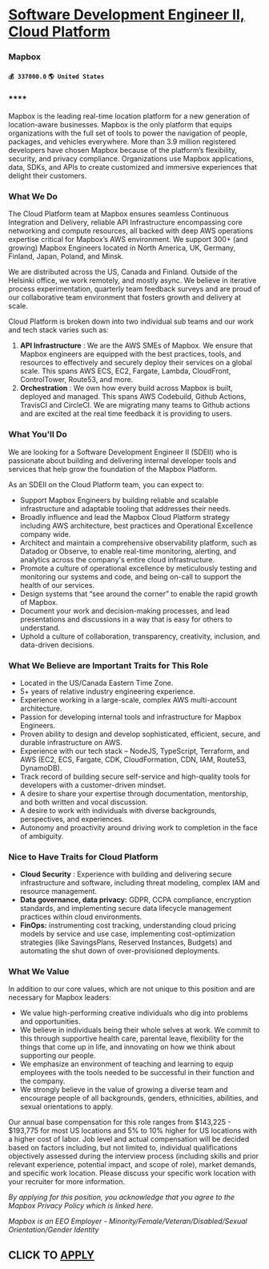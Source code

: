 # [Software Development Engineer II, Cloud Platform](https://www.remotewlb.com/apply/software-development-engineer-ii-cloud-platform-68128)  
### Mapbox  
#### `💰 337000.0` `🌎 United States`  

### ****

Mapbox is the leading real-time location platform for a new generation of location-aware businesses. Mapbox is the only platform that equips organizations with the full set of tools to power the navigation of people, packages, and vehicles everywhere. More than 3.9 million registered developers have chosen Mapbox because of the platform’s flexibility, security, and privacy compliance. Organizations use Mapbox applications, data, SDKs, and APIs to create customized and immersive experiences that delight their customers.

###  **What We Do**

The Cloud Platform team at Mapbox ensures seamless Continuous Integration and Delivery, reliable API Infrastructure encompassing core networking and compute resources, all backed with deep AWS operations expertise critical for Mapbox’s AWS environment. We support 300+ (and growing) Mapbox Engineers located in North America, UK, Germany, Finland, Japan, Poland, and Minsk.

We are distributed across the US, Canada and Finland. Outside of the Helsinki office, we work remotely, and mostly async. We believe in iterative process experimentation, quarterly team feedback surveys and are proud of our collaborative team environment that fosters growth and delivery at scale.

Cloud Platform is broken down into two individual sub teams and our work and tech stack varies such as:

  1. **API Infrastructure** : We are the AWS SMEs of Mapbox. We ensure that Mapbox engineers are equipped with the best practices, tools, and resources to effectively and securely deploy their services on a global scale. This spans AWS ECS, EC2, Fargate, Lambda, CloudFront, ControlTower, Route53, and more.
  2.  **Orchestration** : We own how every build across Mapbox is built, deployed and managed. This spans AWS Codebuild, Github Actions, TravisCI and CircleCI. We are migrating many teams to Github actions and are excited at the real time feedback it is providing to users.

###  **What You'll Do**

We are looking for a Software Development Engineer II (SDEII) who is passionate about building and delivering internal developer tools and services that help grow the foundation of the Mapbox Platform.

As an SDEII on the Cloud Platform team, you can expect to:

  * Support Mapbox Engineers by building reliable and scalable infrastructure and adaptable tooling that addresses their needs.
  * Broadly influence and lead the Mapbox Cloud Platform strategy including AWS architecture, best practices and Operational Excellence company wide.
  * Architect and maintain a comprehensive observability platform, such as Datadog or Observe, to enable real-time monitoring, alerting, and analytics across the company's entire cloud infrastructure.
  * Promote a culture of operational excellence by meticulously testing and monitoring our systems and code, and being on-call to support the health of our services.
  * Design systems that “see around the corner” to enable the rapid growth of Mapbox.
  * Document your work and decision-making processes, and lead presentations and discussions in a way that is easy for others to understand.
  * Uphold a culture of collaboration, transparency, creativity, inclusion, and data-driven decisions.

###  **What We Believe are Important Traits for This Role**

  * Located in the US/Canada Eastern Time Zone.
  * 5+ years of relative industry engineering experience.
  * Experience working in a large-scale, complex AWS multi-account architecture. 
  * Passion for developing internal tools and infrastructure for Mapbox Engineers.
  * Proven ability to design and develop sophisticated, efficient, secure, and durable infrastructure on AWS.
  * Experience with our tech stack – NodeJS, TypeScript, Terraform, and AWS (EC2, ECS, Fargate, CDK, CloudFormation, CDN, IAM, Route53, DynamoDB).
  * Track record of building secure self-service and high-quality tools for developers with a customer-driven mindset.
  * A desire to share your expertise through documentation, mentorship, and both written and vocal discussion.
  * A desire to work with individuals with diverse backgrounds, perspectives, and experiences.
  * Autonomy and proactivity around driving work to completion in the face of ambiguity.

###  **Nice to Have Traits for Cloud Platform**

  *  **Cloud Security** : Experience with building and delivering secure infrastructure and software, including threat modeling, complex IAM and resource management.
  *  **Data governance, data privacy:** GDPR, CCPA compliance, encryption standards, and implementing secure data lifecycle management practices within cloud environments.
  *  **FinOps:** instrumenting cost tracking, understanding cloud pricing models by service and use case, implementing cost-optimization strategies (like SavingsPlans, Reserved Instances, Budgets) and automating the shut down of over-provisioned deployments.

###  **What We Value**

In addition to our core values, which are not unique to this position and are necessary for Mapbox leaders:

  * We value high-performing creative individuals who dig into problems and opportunities.
  * We believe in individuals being their whole selves at work. We commit to this through supportive health care, parental leave, flexibility for the things that come up in life, and innovating on how we think about supporting our people.
  * We emphasize an environment of teaching and learning to equip employees with the tools needed to be successful in their function and the company.
  * We strongly believe in the value of growing a diverse team and encourage people of all backgrounds, genders, ethnicities, abilities, and sexual orientations to apply.

Our annual base compensation for this role ranges from $143,225 - $193,775 for most US locations and 5% to 10% higher for US locations with a higher cost of labor. Job level and actual compensation will be decided based on factors including, but not limited to, individual qualifications objectively assessed during the interview process (including skills and prior relevant experience, potential impact, and scope of role), market demands, and specific work location. Please discuss your specific work location with your recruiter for more information.

 _By applying for this position, you acknowledge that you agree to the_ _Mapbox Privacy Policy_ _which is linked here._

 _Mapbox is an EEO Employer - Minority/Female/Veteran/Disabled/Sexual Orientation/Gender Identity_

  
## CLICK TO [APPLY](https://www.remotewlb.com/apply/software-development-engineer-ii-cloud-platform-68128)


